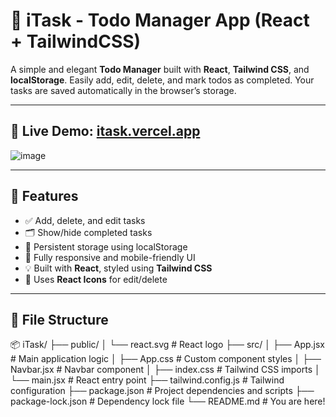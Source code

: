 # 📝 iTask - Todo Manager App (React + TailwindCSS)

A simple and elegant **Todo Manager** built with **React**, **Tailwind CSS**, and **localStorage**. Easily add, edit, delete, and mark todos as completed. Your tasks are saved automatically in the browser’s storage.

---
🚀 **Live Demo:** [itask.vercel.app](https://itask.vercel.app)
---

![image](https://github.com/user-attachments/assets/09f04070-cc6a-4ccb-8273-054863c4bccf)


---

## 🚀 Features

- ✅ Add, delete, and edit tasks
- 🗂️ Show/hide completed tasks
- 💾 Persistent storage using localStorage
- 📱 Fully responsive and mobile-friendly UI
- 💡 Built with **React**, styled using **Tailwind CSS**
- 🧩 Uses **React Icons** for edit/delete

---

## 📂 File Structure

📦 iTask/
├── public/
│ └── react.svg # React logo
├── src/
│ ├── App.jsx # Main application logic
│ ├── App.css # Custom component styles
│ ├── Navbar.jsx # Navbar component
│ ├── index.css # Tailwind CSS imports
│ └── main.jsx # React entry point
├── tailwind.config.js # Tailwind configuration
├── package.json # Project dependencies and scripts
├── package-lock.json # Dependency lock file
└── README.md # You are here!

